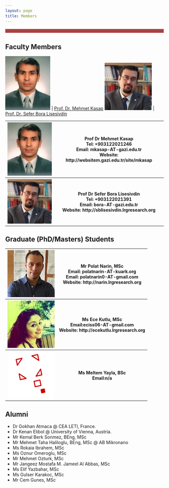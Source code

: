 ```yaml
---
layout: page
title: Members
---
```


![Image](files/ribbon.png)

## Faculty Members

![MKasap](files/members/mkasap.jpg) | [Prof. Dr. Mehmet Kasap](http://websitem.gazi.edu.tr/site/mkasap)
![SBLisesivdin](files/members/bora.jpg) | [Prof. Dr. Sefer Bora Lisesivdin](http://sblisesivdin.github.io)


<table>
<tr><th><img src="files/members/mkasap.jpg"></th><th>Prof Dr Mehmet Kasap<br>Tel: +903122021246<br>Email: mkasap-AT-gazi.edu.tr<br>Website: http://websitem.gazi.edu.tr/site/mkasap</th></tr>
<tr><th><img src="files/members/bora.jpg"></th><th>Prof Dr Sefer Bora Lisesivdin<br>Tel: +903122021391<br>Email: bora-AT-gazi.edu.tr<br>Website: http://sblisesivdin.lrgresearch.org</th></tr></table>

## Graduate (PhD/Masters) Students
<table>
<tr><th><img src="files/members/polat-1.jpg"></th><th>Mr Polat Narin, MSc<br>Email: polatnarin-AT-kuark.org<br>Email: polatnarin0-AT-gmail.com<br>Website: http://narin.lrgresearch.org</th></tr>
<tr><th><img src="files/members/ece.jpg"></th><th>Ms Ece Kutlu, MSc<br>Email:eciss06-AT-gmail.com<br>Website: http://ecekutlu.lrgresearch.org</th></tr>
<tr><th><img src="files/members/nopic.png"></th><th>Ms Meltem Yayla, BSc<br>Email:n/a</th></tr>
</table>


## Alumni

* Dr Gokhan Atmaca @ CEA LETI, France.
* Dr Kenan Elibol @ University of Vienna, Austria.
* Mr Kemal Berk Sonmez, BEng, MSc
* Mr Mehmet Taha Haliloglu, BEng, MSc @ AB Mikronano
* Ms Rokaia Ibrahem, MSc
* Ms Oznur Omeroglu, MSc
* Mr Mehmet Ozturk, MSc
* Mr Jangeez Mostafa M. Jameel Al Abbas, MSc
* Ms Elif Yazbahar, MSc
* Ms Gulser Karakoc, MSc
* Mr Cem Gunes, MSc
